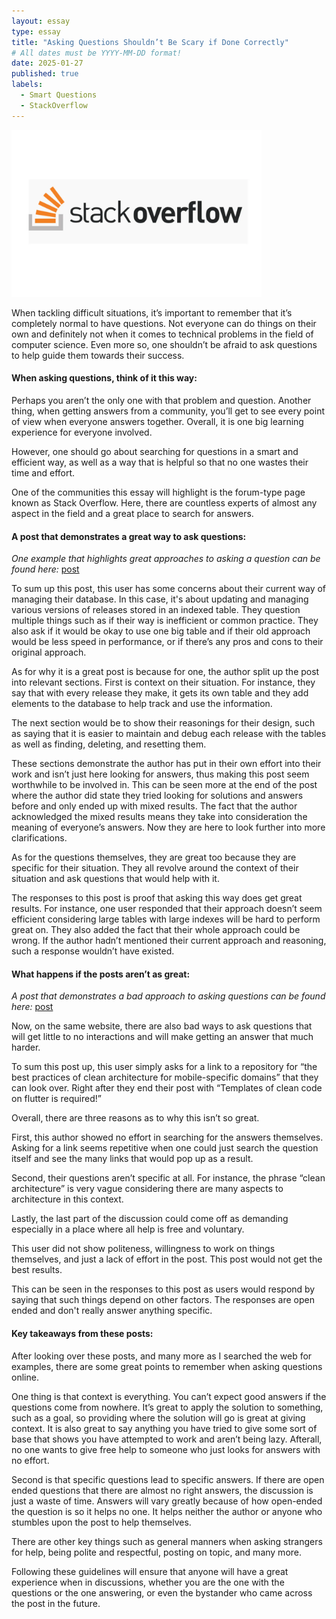 ```yaml
---
layout: essay
type: essay
title: "Asking Questions Shouldn’t Be Scary if Done Correctly"
# All dates must be YYYY-MM-DD format!
date: 2025-01-27
published: true
labels:
  - Smart Questions
  - StackOverflow
---
```


<img width="400px" class="rounded float-end pe-4" src="../img/stack-overflow-logo-crop-for-twitter.webp">

When tackling difficult situations, it’s important to remember that it’s completely normal to have questions. Not everyone can do things on their own and definitely not when it comes to technical problems in the field of computer science. Even more so, one shouldn’t be afraid to ask questions to help guide them towards their success. 

#### When asking questions, think of it this way:

Perhaps you aren’t the only one with that problem and question. Another thing, when getting answers from a community, you’ll get to see every point of view when everyone answers together. Overall, it is one big learning experience for everyone involved. 

However, one should go about searching for questions in a smart and efficient way, as well as a way that is helpful so that no one wastes their time and effort. 

One of the communities this essay will highlight is the forum-type page known as Stack Overflow. Here, there are countless experts of almost any aspect in the field and a great place to search for answers.

#### A post that demonstrates a great way to ask questions:

*One example that highlights great approaches to asking a question can be found here:* [post](https://stackoverflow.com/beta/discussions/79162321/is-having-multiple-tables-with-the-same-structure-generally-a-bad-design-choice)

To sum up this post, this user has some concerns about their current way of managing their database. In this case, it's about updating and managing various versions of releases stored in an indexed table. They question multiple things such as if their way is inefficient or common practice. They also ask if it would be okay to use one big table and if their old approach would be less speed in performance, or if there’s any pros and cons to their original approach. 

As for why it is a great post is because for one, the author split up the post into relevant sections. First is context on their situation. For instance, they say that with every release they make, it gets its own table and they add elements to the database to help track and use the information. 

The next section would be to show their reasonings for their design, such as saying that it is easier to maintain and debug each release with the tables as well as finding, deleting, and resetting them. 

These sections demonstrate the author has put in their own effort into their work and isn’t just here looking for answers, thus making this post seem worthwhile to be involved in. This can be seen more at the end of the post where the author did state they tried looking for solutions and answers before and only ended up with mixed results. The fact that the author acknowledged the mixed results means they take into consideration the meaning of everyone’s answers. Now they are here to look further into more clarifications. 

As for the questions themselves, they are great too because they are specific for their situation. They all revolve around the context of their situation and ask questions that would help with it. 

The responses to this post is proof that asking this way does get great results. For instance, one user responded that their approach doesn’t seem efficient considering large tables with large indexes will be hard to perform great on. They also added the fact that their whole approach could be wrong. If the author hadn’t mentioned their current approach and reasoning, such a response wouldn’t have existed. 

#### What happens if the posts aren’t as great:

*A post that demonstrates a bad approach to asking questions can be found here:* [post](https://stackoverflow.com/beta/discussions/77194833/what-are-the-best-architecture-approach-for-mobile-development-regardless-of-pla)

Now, on the same website, there are also bad ways to ask questions that will get little to no interactions and will make getting an answer that much harder. 

To sum this post up, this user simply asks for a link to a repository for “the best practices of clean architecture for mobile-specific domains” that they can look over. Right after they end their post with “Templates of clean code on flutter is required!” 

Overall, there are three reasons as to why this isn’t so great. 

First, this author showed no effort in searching for the answers themselves. Asking for a link seems repetitive when one could just search the question itself and see the many links that would pop up as a result. 

Second, their questions aren’t specific at all. For instance, the phrase “clean architecture” is very vague considering there are many aspects to architecture in this context. 

Lastly, the last part of the discussion could come off as demanding especially in a place where all help is free and voluntary. 

This user did not show politeness, willingness to work on things themselves, and just a lack of effort in the post. This post would not get the best results. 

This can be seen in the responses to this post as users would respond by saying that such things depend on other factors. The responses are open ended and don't really answer anything specific.

#### Key takeaways from these posts:

After looking over these posts, and many more as I searched the web for examples, there are some great points to remember when asking questions online. 

One thing is that context is everything. You can’t expect good answers if the questions come from nowhere. It’s great to apply the solution to something, such as a goal, so providing where the solution will go is great at giving context. It is also great to say anything you have tried to give some sort of base that shows you have attempted to work and aren’t being lazy. Afterall, no one wants to give free help to someone who just looks for answers with no effort. 

Second is that specific questions lead to specific answers. If there are open ended questions that there are almost no right answers, the discussion is just a waste of time. Answers will vary greatly because of how open-ended the question is so it helps no one. It helps neither the author or anyone who stumbles upon the post to help themselves. 

There are other key things such as general manners when asking strangers for help, being polite and respectful, posting on topic, and many more. 

Following these guidelines will ensure that anyone will have a great experience when in discussions, whether you are the one with the questions or the one answering, or even the bystander who came across the post in the future. 









